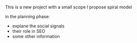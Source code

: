 This is a new project with a small scope
I propose spiral model

in the planning phase:
- explane the social signals
- their role in SEO
- some other information
